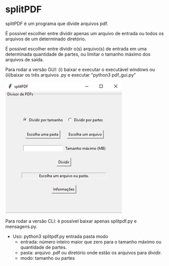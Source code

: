 # splitPDF

splitPDF é um programa que divide arquivos pdf.

É possível escolher entre dividir apenas um arquivo de entrada ou todos os arquivos de um determinado diretório.

É possível escolher entre dividir o(s) arquivo(s) de entrada em uma determinada quantidade de partes, ou limitar o tamanho máximo dos arquivos de saída.

Para rodar a versão GUI: (i) baixar e executar o executável windows ou (ii)baixar os três arquivos .py e executar "python3 pdf_gui.py"

![gui](/imagens/imgui.jpg)

Para rodar a versão CLI: é possível baixar apenas splitpdf.py e mensagens.py.

- Uso: python3 splitpdf.py entrada pasta modo
  - entrada: número inteiro maior que zero para o tamanho máximo ou quantidade de partes.
  - pasta: arquivo .pdf ou diretório onde estão os arquivos para dividir.
  - modo: tamanho ou partes
